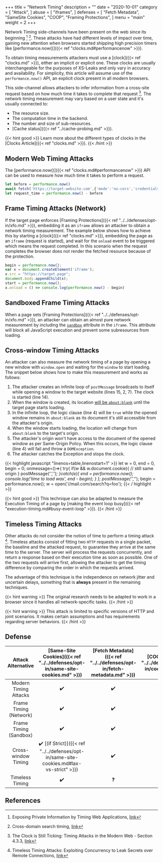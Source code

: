+++
title = "Network Timing"
description = ""
date = "2020-10-01"
category = [
    "Attack",
]
abuse = [
    "iframes",
]
defenses = [
    "Fetch Metadata",
    "SameSite Cookies",
    "COOP",
    "Framing Protections",
]
menu = "main"
weight = 2
+++

Network Timing side-channels have been present on the web since its beginning [^1] [^4]. These attacks have had different levels of impact over time, gaining new attention when browsers started shipping high precision timers like [performance.now()]({{< ref "clocks.md#performancenow" >}}).

To obtain timing measurements attackers must use a [clock]({{< ref "clocks.md" >}}), either an implicit or explicit one. These clocks are usually interchangeable for the purposes of XS-Leaks and only vary in accuracy and availability. For simplicity, this article will assume use of the `performance.now()` API, an explicit clock present in all modern browsers.

This side-channel allows attackers to infer information from a cross-site request based on how much time it takes to complete that request [^2]. The network timing measurement may vary based on a user state and it's usually connected to:

- The resource size.
- The computation time in the backend.
- The number and size of sub-resources.
- [Cache status]({{< ref "../cache-probing.md" >}}).

{{< hint good >}}
Learn more about the different types of clocks in the [Clocks Article]({{< ref "clocks.md" >}}).
{{< /hint >}}

## Modern Web Timing Attacks

The [performance.now()]({{< ref "clocks.md#performancenow" >}}) API can be used to measure how much time it takes to perform a request.

```javascript
let before = performance.now()
await fetch('https://target-website.com',{'mode':'no-cors','credentials':'include'})
let request_time = performance.now() - before
```

## Frame Timing Attacks (Network)

If the target page enforces [Framing Protections]({{< ref "../../defenses/opt-in/xfo.md" >}}), embedding it as an `iframe` allows an attacker to obtain a network timing measurement. The example below shows how to achieve this by starting a [clock]({{< ref "clocks.md" >}}), embedding the page as an `iframe` (request is started), and wait for the `onload` event to be triggered which means the request completed. In this scenario when the request completes the browser does not render the fetched resource because of the protection.

```javascript
begin = performance.now();
var x = document.createElement('iframe');
x.src = "https://target.page";
document.body.appendChild(x);
start = performance.now();
x.onload = () => console.log(performance.now() - begin)
```

## Sandboxed Frame Timing Attacks

When a page sets [Framing Protections]({{< ref "../../defenses/opt-in/xfo.md" >}}), an attacker can obtain an almost pure network measurement by including the [`sandbox`](https://developer.mozilla.org/en-US/docs/Web/HTML/Element/iframe) attribute in the `iframe`. This attribute will block all JavaScript execution and prevent some subresources from loading.


## Cross-window Timing Attacks

An attacker can also measure the network timing of a page by opening a new window with `window.open` and waiting for the `window` to start loading. The snippet below shows how to make this measurement and works as follows:

1. The attacker creates an infinite loop of `postMessage` broadcasts to itself while opening a window to the target website (lines 15, 2, 7). The clock is started (line 14).
2. When the window is created, its location [will be `about:blank`](https://developer.mozilla.org/en-US/docs/Web/API/Window/open) until the target page starts loading.
3. In the infinite loop, the logic clause (line 4) will be `true` while the opened window remains in `about:blank` as its document it's still accessible from the attacker's origin.
4. When the window starts loading, the location will change from `about:blank` to the target's origin.
5. The attacker's origin won't have access to the document of the opened window as per Same-Origin Policy. When this occurs, the logic clause (line 4) will fail and throw a `DOMException`.
6. The attacker catches the Exception and stops the clock.

{{< highlight javascript "linenos=table,linenostart=1" >}}
let w = 0, end = 0, begin = 0;
onmessage=()=>{
  try{
    if(w && w.document.cookie){
      // still same origin
    }
    postMessage('','*');
  }catch(e){
    end = performance.now();
    console.log('time to load was', end - begin);
  }
};
postMessage('','*');
begin = performance.now();
w = open('//mail.com/search?q=foo');
{{< / highlight >}}

{{< hint good >}}
This technique can also be adapted to measure the Execution Timing of a page by [making the event loop busy]({{< ref "execution-timing.md#busy-event-loop" >}}).
{{< /hint >}}

## Timeless Timing Attacks

Other attacks do not consider the notion of time to perform a timing attack [^3]. Timeless attacks consist of fitting two `HTTP` requests in a single packet, the baseline and the attacked request, to guarantee they arrive at the same time to the server. The server *will* process the requests concurrently, and return a response based on their execution time as soon as possible. One of the two requests will arrive first, allowing the attacker to get the timing difference by comparing the order in which the requests arrived.

The advantage of this technique is the independence on network jitter and uncertain delays, something that is **always** present in the remaining techniques.

{{< hint warning >}}
The original research needs to be adapted to work in a browser since it handles all network-specific tasks.
{{< /hint >}}

{{< hint warning >}}
This attack is limited to specific versions of HTTP and joint scenarios. It makes certain assumptions and has requirements regarding server behaviors.
{{< /hint >}}

## Defense

| Attack Alternative  | [Same-Site Cookies]({{< ref "../../defenses/opt-in/same-site-cookies.md" >}})  | [Fetch Metadata]({{< ref "../../defenses/opt-in/fetch-metadata.md" >}})  | [COOP]({{< ref "../../defenses/opt-in/coop.md" >}})  |  [Framing Protections]({{< ref "../../defenses/opt-in/xfo.md" >}}) |
|:-------------------:|:------------------:|:---------------:|:-----:|:--------------------:|
| Modern Timing Attacks              |         ✔️         |      ✔️         |  ❌   |          ❌         |
| Frame Timing (Network) |         ✔️       |      ✔️         |  ❌   |          -
| Frame Timing (Sandbox) |         ✔️       |      ✔️         |  ❌   |          -
| Cross-window Timing  |         ✔️  [(if Strict)]({{< ref "../../defenses/opt-in/same-site-cookies.md#lax-vs-strict" >}})      |      ✔️         |  ❌   |          ❌         |
| Timeless Timing  |         ✔️        |      ❓         |  ❌   |          ❌         |

## References

[^1]: Exposing Private Information by Timing Web Applications, [link](https://crypto.stanford.edu/~dabo/papers/webtiming.pdf)
[^2]: The Clock is Still Ticking: Timing Attacks in the Modern Web - Section 4.3.3, [link](https://tom.vg/papers/timing-attacks_ccs2015.pdf)
[^3]: Timeless Timing Attacks: Exploiting Concurrency to Leak Secrets over Remote Connections, [link](https://www.usenix.org/system/files/sec20-van_goethem.pdf)
[^4]: Cross-domain search timing, [link](https://scarybeastsecurity.blogspot.com/2009/12/cross-domain-search-timing.html)
